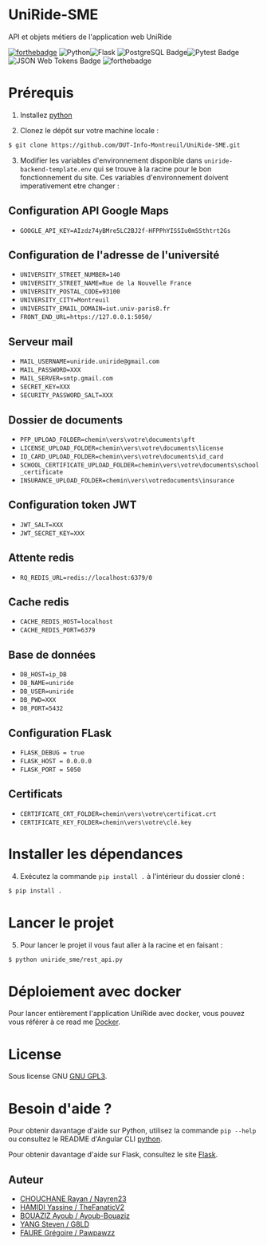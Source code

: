 # UniRide-SME
API et objets métiers de l'application web UniRide

[![forthebadge](https://forthebadge.com/images/badges/built-with-love.svg)](http://forthebadge.com) ![Python](https://img.shields.io/badge/python-3670A0?style=for-the-badge&logo=python&logoColor=ffdd54)![Flask](https://img.shields.io/badge/flask-%23000.svg?style=for-the-badge&logo=flask&logoColor=white) ![PostgreSQL Badge](https://img.shields.io/badge/PostgreSQL-4169E1?logo=postgresql&logoColor=fff&style=for-the-badge)![Pytest Badge](https://img.shields.io/badge/Pytest-0A9EDC?logo=pytest&logoColor=fff&style=for-the-badge)
![JSON Web Tokens Badge](https://img.shields.io/badge/JSON%20Web%20Tokens-000?logo=jsonwebtokens&logoColor=fff&style=for-the-badge)
![forthebadge](https://forthebadge.com/images/badges/built-by-developers.svg) 

# Prérequis

1. Installez [python](https://www.python.org/downloads/)

2. Clonez le dépôt sur votre machine locale :
```bash
$ git clone https://github.com/DUT-Info-Montreuil/UniRide-SME.git
```

3. Modifier les variables d'environnement disponible dans `uniride-backend-template.env` qui se trouve à la racine pour le bon fonctionnement du site.
   Ces variables d'environnement doivent imperativement etre changer :
   
  ## Configuration API Google Maps 
  - `GOOGLE_API_KEY=AIzdz74yBMre5LC2BJ2f-HFPPhYISSIu0mSSthtrt2Gs`
  
  ## Configuration de l'adresse de l'université
  - `UNIVERSITY_STREET_NUMBER=140`
  - `UNIVERSITY_STREET_NAME=Rue de la Nouvelle France`
  - `UNIVERSITY_POSTAL_CODE=93100`
  - `UNIVERSITY_CITY=Montreuil`
  - `UNIVERSITY_EMAIL_DOMAIN=iut.univ-paris8.fr`
  - `FRONT_END_URL=https://127.0.0.1:5050/`
  
  ## Serveur mail
  - `MAIL_USERNAME=uniride.uniride@gmail.com `
  - `MAIL_PASSWORD=XXX`
  - `MAIL_SERVER=smtp.gmail.com`
  - `SECRET_KEY=XXX`
  - `SECURITY_PASSWORD_SALT=XXX`
  
  ## Dossier de documents
  - `PFP_UPLOAD_FOLDER=chemin\vers\votre\documents\pft`
  - `LICENSE_UPLOAD_FOLDER=chemin\vers\votre\documents\license`
  - `ID_CARD_UPLOAD_FOLDER=chemin\vers\votre\documents\id_card`
  - `SCHOOL_CERTIFICATE_UPLOAD_FOLDER=chemin\vers\votre\documents\school_certificate`
  - `INSURANCE_UPLOAD_FOLDER=chemin\vers\votredocuments\insurance`
  
  ## Configuration token JWT
  - `JWT_SALT=XXX`
  - `JWT_SECRET_KEY=XXX`
  
  
  ## Attente redis
  - `RQ_REDIS_URL=redis://localhost:6379/0 `
  
  ## Cache redis
  - `CACHE_REDIS_HOST=localhost`
  - `CACHE_REDIS_PORT=6379`
  
  ## Base de données
  - `DB_HOST=ip_DB`
  - `DB_NAME=uniride`
  - `DB_USER=uniride`
  - `DB_PWD=XXX`
  - `DB_PORT=5432`
  
  ## Configuration FLask 
  - `FLASK_DEBUG = true`
  - `FLASK_HOST = 0.0.0.0`
  - `FLASK_PORT = 5050`
    
  ## Certificats
  - `CERTIFICATE_CRT_FOLDER=chemin\vers\votre\certificat.crt`
  - `CERTIFICATE_KEY_FOLDER=chemin\vers\votre\clé.key`
   



# Installer les dépendances 
4. Exécutez la commande `pip install .` à l'intérieur du dossier cloné :
```bash
$ pip install .
```

# Lancer le projet
5. Pour lancer le projet il vous faut aller à la racine et en faisant :
```bash
$ python uniride_sme/rest_api.py
```

# Déploiement avec docker 
Pour lancer entièrement l'application UniRide avec docker, vous pouvez vous référer à ce read me [Docker](https://github.com/DUT-Info-Montreuil/UniRide-DEPLOYMENT/blob/main/README.md).

# License
Sous license GNU [GNU GPL3](https://opensource.org/license/gpl-3-0/).

# Besoin d'aide ?
Pour obtenir davantage d'aide sur Python, utilisez la commande `pip --help` ou consultez le README d'Angular CLI [python](https://github.com/python/mypy/blob/master/README.md).

Pour obtenir davantage d'aide sur Flask, consultez le site [Flask](https://flask.palletsprojects.com/en/3.0.x/).

## Auteur
- [CHOUCHANE Rayan / Nayren23](https://github.com/Nayren23)
- [HAMIDI Yassine / TheFanaticV2](https://github.com/TheFanaticV2)
- [BOUAZIZ Ayoub / Ayoub-Bouaziz](https://github.com/Ayoub-Bouaziz)
- [YANG Steven / G8LD](https://github.com/G8LD)
- [FAURE Grégoire / Pawpawzz](https://github.com/Pawpawzz)